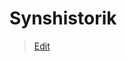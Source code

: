 # Synshistorik

> [Edit](https://github.com/FMDatahub/Portal/blob/main/docs/Moduler/Synshistorik/Synshistorik.md)

